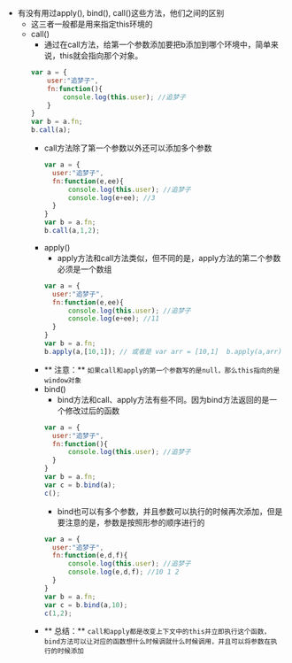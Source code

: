 - 有没有用过apply(), bind(), call()这些方法，他们之间的区别
    - 这三者一般都是用来指定this环境的
    - call()
        - 通过在call方法，给第一个参数添加要把b添加到哪个环境中，简单来说，this就会指向那个对象。
        ```js
        var a = {
            user:"追梦子",
            fn:function(){
                console.log(this.user); //追梦子
            }
        }
        var b = a.fn;
        b.call(a);
        ```
        - call方法除了第一个参数以外还可以添加多个参数
            ```js
            var a = {
              user:"追梦子",
              fn:function(e,ee){
                  console.log(this.user); //追梦子
                  console.log(e+ee); //3
              }
            }
            var b = a.fn;
            b.call(a,1,2);
            ```
        - apply()
            - apply方法和call方法类似，但不同的是，apply方法的第二个参数必须是一个数组
            ```js
            var a = {
              user:"追梦子",
              fn:function(e,ee){
                  console.log(this.user); //追梦子
                  console.log(e+ee); //11
              }
            }
            var b = a.fn;
            b.apply(a,[10,1]); // 或者是 var arr = [10,1]  b.apply(a,arr)
            ```
        - ** 注意：** `如果call和apply的第一个参数写的是null，那么this指向的是window对象`
        - bind()
            - bind方法和call、apply方法有些不同。因为bind方法返回的是一个修改过后的函数
            ```js
            var a = {
              user:"追梦子",
              fn:function(){
                  console.log(this.user); //追梦子
              }
            }
            var b = a.fn;
            var c = b.bind(a);
            c();
            ```
            - bind也可以有多个参数，并且参数可以执行的时候再次添加，但是要注意的是，参数是按照形参的顺序进行的
            ```js
            var a = {
              user:"追梦子",
              fn:function(e,d,f){
                  console.log(this.user); //追梦子
                  console.log(e,d,f); //10 1 2
              }
            }
            var b = a.fn;
            var c = b.bind(a,10);
            c(1,2);
            ```
        - ** 总结：** `call和apply都是改变上下文中的this并立即执行这个函数，bind方法可以让对应的函数想什么时候调就什么时候调用，并且可以将参数在执行的时候添加`